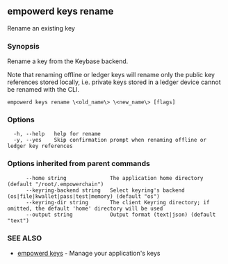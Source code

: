 ## empowerd keys rename

Rename an existing key

### Synopsis

Rename a key from the Keybase backend.

Note that renaming offline or ledger keys will rename
only the public key references stored locally, i.e.
private keys stored in a ledger device cannot be renamed with the CLI.


```
empowerd keys rename \<old_name\> \<new_name\> [flags]
```

### Options

```
  -h, --help   help for rename
  -y, --yes    Skip confirmation prompt when renaming offline or ledger key references
```

### Options inherited from parent commands

```
      --home string              The application home directory (default "/root/.empowerchain")
      --keyring-backend string   Select keyring's backend (os|file|kwallet|pass|test|memory) (default "os")
      --keyring-dir string       The client Keyring directory; if omitted, the default 'home' directory will be used
      --output string            Output format (text|json) (default "text")
```

### SEE ALSO

* [empowerd keys](empowerd_keys.md)	 - Manage your application's keys

